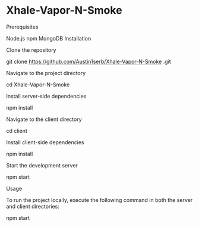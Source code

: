 # Xhale-Vapor-N-Smoke
Prerequisites

Node.js
npm
MongoDB
Installation

Clone the repository

git clone https://github.com/Austin1serb/Xhale-Vapor-N-Smoke
.git

Navigate to the project directory

cd Xhale-Vapor-N-Smoke

Install server-side dependencies

npm install

Navigate to the client directory

cd client

Install client-side dependencies

npm install

Start the development server

npm start

Usage

To run the project locally, execute the following command in both the server and client directories:

npm start
